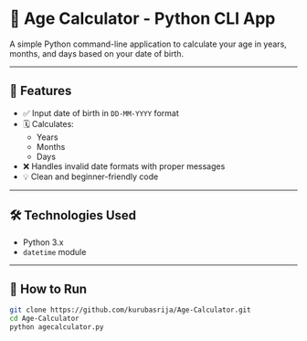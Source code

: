 # 📅 Age Calculator - Python CLI App

A simple Python command-line application to calculate your age in years, months, and days based on your date of birth.

---

## 🧮 Features

- ✅ Input date of birth in `DD-MM-YYYY` format
- 🗓 Calculates:
  - Years
  - Months
  - Days
- ❌ Handles invalid date formats with proper messages
- 💡 Clean and beginner-friendly code

---

## 🛠 Technologies Used

- Python 3.x
- `datetime` module

---

## 🚀 How to Run

```bash
git clone https://github.com/kurubasrija/Age-Calculator.git
cd Age-Calculator
python agecalculator.py
